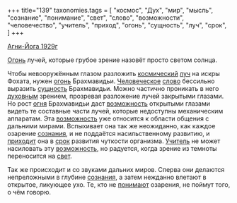 +++
title="139"
taxonomies.tags = [
 "космос",
 "Дух",
 "мир",
 "мысль",
 "сознание",
 "понимание",
 "свет",
 "слово",
 "возможности",
 "человечество",
 "учитель",
 "приход",
 "огонь",
 "сущность",
 "луч",
 "срок",
]
+++

[Агни-Йога 1929г](/agni/1929)

[Огонь](/tags/космос) лучей, которые грубое зрение назовёт просто светом солнца.   

Чтобы невооружённым глазом разложить [космический](/tags/космос) [луч](/tags/луч) на искры Фохата, нужен [огонь](/tags/огонь) Брахмавидьи. [Человеческое](/tags/человечество) [слово](/tags/слово) бессильно выразить [сущность](/tags/сущность) Брахмавидьи. Можно частично проникать в него [духовным](/tags/Дух) зрением, прозревая разложение лучей закрытыми глазами. Но рост [огня](/tags/огонь) Брахмавидьи даст [возможность](/tags/возможности) открытыми глазами видеть те составные части лучей, которые недоступны механическим аппаратам. Эта [возможность](/tags/возможности) уже относится к области общения с дальними мирами. Вспыхивает она так же неожиданно, как каждое озарение [сознания](/tags/сознание), и не поддаётся насильственному развитию, и [приходит](/tags/приход) она в [срок](/tags/срок) развития чуткости организма. [Учитель](/tags/учитель) не может насиловать эту [возможность](/tags/возможности), но радуется, когда зрение из темноты переносится на [свет](/tags/свет).   

Так же происходит и со звуками дальних миров. Сперва они делаются непреложными в глубине [сознания](/tags/сознание), а затем нежданно влетают в открытое, ликующее ухо. Те, кто не [понимают](/tags/понимание) озарения, не поймут того, о чём говорю.